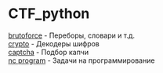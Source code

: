 CTF_python
===========

<u>brutoforce</u> - Переборы, словари и т.д.<br>
<u>crypto</u> - Декодеры шифров<br>
<u>captcha</u> - Подбор капчи<br>
<u>nc program</u> - Задачи на программирование<br>